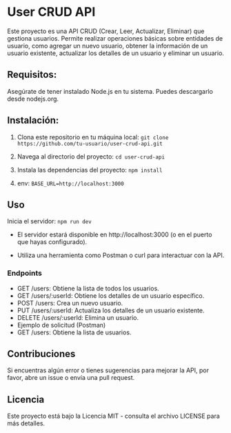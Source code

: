 # User CRUD API
Este proyecto es una API CRUD (Crear, Leer, Actualizar, Eliminar) que gestiona usuarios. Permite realizar operaciones básicas sobre entidades de usuario, como agregar un nuevo usuario, obtener la información de un usuario existente, actualizar los detalles de un usuario y eliminar un usuario.

## Requisitos:
Asegúrate de tener instalado Node.js en tu sistema. Puedes descargarlo desde nodejs.org.

## Instalación:
1. Clona este repositorio en tu máquina local:
`git clone https://github.com/tu-usuario/user-crud-api.git`

2. Navega al directorio del proyecto:
`cd user-crud-api`

3. Instala las dependencias del proyecto:
`npm install`

4. env:
`BASE_URL=http://localhost:3000`

## Uso
Inicia el servidor:
`npm run dev`

- El servidor estará disponible en http://localhost:3000 (o en el puerto que hayas configurado).

- Utiliza una herramienta como Postman o curl para interactuar con la API.

### Endpoints
- GET /users: Obtiene la lista de todos los usuarios.
- GET /users/:userId: Obtiene los detalles de un usuario específico.
- POST /users: Crea un nuevo usuario.
- PUT /users/:userId: Actualiza los detalles de un usuario existente.
- DELETE /users/:userId: Elimina un usuario.
- Ejemplo de solicitud (Postman)
- GET /users: Obtiene la lista de usuarios.


## Contribuciones
Si encuentras algún error o tienes sugerencias para mejorar la API, por favor, abre un issue o envía una pull request.

## Licencia
Este proyecto está bajo la Licencia MIT - consulta el archivo LICENSE para más detalles.